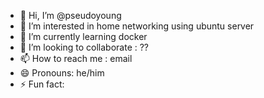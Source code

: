 - 👋 Hi, I’m @pseudoyoung
- 👀 I’m interested in home networking using ubuntu server 
- 🌱 I’m currently learning docker
- 💞️ I’m looking to collaborate : ??
- 📫 How to reach me : email
- 😄 Pronouns: he/him
- ⚡ Fun fact: 

<!---
pseudoyoung/pseudoyoung is a ✨ special ✨ repository because its `README.md` (this file) appears on your GitHub profile.
You can click the Preview link to take a look at your changes.
--->
